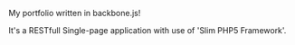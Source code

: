 My portfolio written in backbone.js!

It's a RESTfull Single-page application with use of 'Slim PHP5 Framework'.